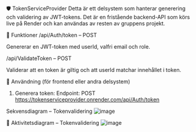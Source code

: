 

🛡️ TokenServiceProvider
Detta är ett delsystem som hanterar generering och validering av JWT-tokens. Det är en fristående backend-API som körs live på Render och kan användas av resten av gruppens projekt.

📌 Funktioner
/api/Auth/token – POST

Genererar en JWT-token med userId, valfri email och role.

/api/ValidateToken – POST

Validerar att en token är giltig och att userId matchar innehållet i token.

🔧 Användning (för frontend eller andra delsystem)
1. Generera token:
Endpoint:
POST https://tokenserviceprovider.onrender.com/api/Auth/token


Sekvensdiagram – Tokenvalidering
![image](https://github.com/user-attachments/assets/f708bc24-a912-475b-8d6e-f54ee5cf09e0)

📄 Aktivitetsdiagram – Tokenvalidering
![image](https://github.com/user-attachments/assets/de5a8b32-a5d3-40a5-9dcd-7c13aea10974)
